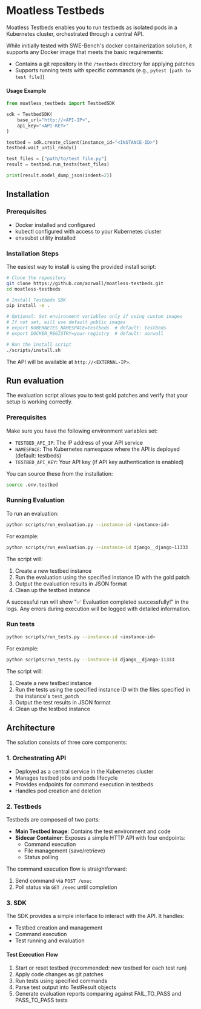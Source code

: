 # Moatless Testbeds
Moatless Testbeds enables you to run testbeds as isolated pods in a Kubernetes cluster, orchestrated through a central API.

While initially tested with SWE-Bench's docker containerization solution, it supports any Docker image that meets the basic requirements:

- Contains a git repository in the `/testbeds` directory for applying patches
- Supports running tests with specific commands (e.g., `pytest [path to test file]`)

#### Usage Example

```python
from moatless_testbeds import TestbedSDK

sdk = TestbedSDK(
    base_url="http://<API-IP>",
    api_key="<API-KEY>"
)

testbed = sdk.create_client(instance_id="<INSTANCE-ID>")
testbed.wait_until_ready()

test_files = ["path/to/test_file.py"]
result = testbed.run_tests(test_files)

print(result.model_dump_json(indent=2))
```

## Installation

### Prerequisites

- Docker installed and configured
- kubectl configured with access to your Kubernetes cluster
- envsubst utility installed

### Installation Steps

The easiest way to install is using the provided install script:

```bash
# Clone the repository
git clone https://github.com/aorwall/moatless-testbeds.git
cd moatless-testbeds

# Install Testbeds SDK
pip install -e .

# Optional: Set environment variables only if using custom images
# If not set, will use default public images
# export KUBERNETES_NAMESPACE=testbeds  # default: testbeds
# export DOCKER_REGISTRY=your-registry  # default: aorwall

# Run the install script
./scripts/install.sh
```

The API will be available at `http://<EXTERNAL-IP>`.

## Run evaluation

The evaluation script allows you to test gold patches and verify that your setup is working correctly.

### Prerequisites

Make sure you have the following environment variables set:
- `TESTBED_API_IP`: The IP address of your API service
- `NAMESPACE`: The Kubernetes namespace where the API is deployed (default: testbeds)
- `TESTBED_API_KEY`: Your API key (if API key authentication is enabled)

You can source these from the installation:

```bash
source .env.testbed
```

### Running Evaluation

To run an evaluation:

```bash
python scripts/run_evaluation.py --instance-id <instance-id>
```

For example:
```bash
python scripts/run_evaluation.py --instance-id django__django-11333
```

The script will:
1. Create a new testbed instance
2. Run the evaluation using the specified instance ID with the gold patch
3. Output the evaluation results in JSON format
4. Clean up the testbed instance

A successful run will show "✅ Evaluation completed successfully!" in the logs. Any errors during execution will be logged with detailed information.

### Run tests

```bash
python scripts/run_tests.py --instance-id <instance-id>
```

For example:

```bash
python scripts/run_tests.py --instance-id django__django-11333
```

The script will:
1. Create a new testbed instance
2. Run the tests using the specified instance ID with the files specified in the instance's `test_patch`
3. Output the test results in JSON format
4. Clean up the testbed instance

## Architecture

The solution consists of three core components:

### 1. Orchestrating API

- Deployed as a central service in the Kubernetes cluster
- Manages testbed jobs and pods lifecycle
- Provides endpoints for command execution in testbeds
- Handles pod creation and deletion

### 2. Testbeds

Testbeds are composed of two parts:
- **Main Testbed Image**: Contains the test environment and code
- **Sidecar Container**: Exposes a simple HTTP API with four endpoints:
  - Command execution
  - File management (save/retrieve)
  - Status polling

The command execution flow is straightforward:
1. Send command via `POST /exec`
2. Poll status via `GET /exec` until completion

### 3. SDK

The SDK provides a simple interface to interact with the API. It handles:
- Testbed creation and management
- Command execution
- Test running and evaluation

#### Test Execution Flow
1. Start or reset testbed (recommended: new testbed for each test run)
2. Apply code changes as git patches
3. Run tests using specified commands
4. Parse test output into TestResult objects
5. Generate evaluation reports comparing against FAIL_TO_PASS and PASS_TO_PASS tests
